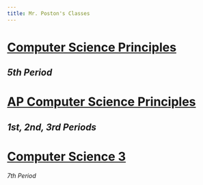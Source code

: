 ```yaml
---
title: Mr. Poston's Classes
---
```


# [Computer Science Principles](https://sites.google.com/g.risd.org/computer-science-principles)
*5th Period*
---
# [AP Computer Science Principles](https://sites.google.com/g.risd.org/APCSP-2020-2021)
*1st, 2nd, 3rd Periods*
---
# [Computer Science 3](https://sites.google.com/g.risd.org/computer-science-3)
*7th Period*
